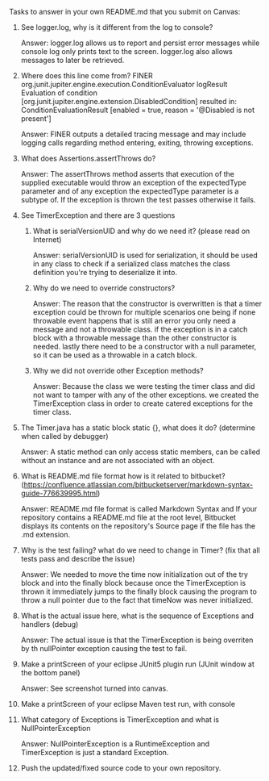 Tasks to answer in your own README.md that you submit on Canvas:

1. See logger.log, why is it different from the log to console?
    
    Answer: logger.log allows us to report and persist error messages while console log only prints text
    to the screen. logger.log also allows messages to later be retrieved.

2. Where does this line come from? FINER org.junit.jupiter.engine.execution.ConditionEvaluator logResult Evaluation of condition
    [org.junit.jupiter.engine.extension.DisabledCondition] resulted in: ConditionEvaluationResult [enabled = true, reason = '@Disabled is not present']
    
    Answer: FINER outputs a detailed tracing message and may include logging calls regarding method entering, exiting, 
    throwing exceptions.

3. What does Assertions.assertThrows do?
    
    Answer: The assertThrows method asserts that execution of the supplied executable would throw an exception of the 
    expectedType parameter and of any exception the expectedType parameter is a subtype of. If the exception is thrown the 
    test passes otherwise it fails.

4. See TimerException and there are 3 questions
    1.  What is serialVersionUID and why do we need it? (please read on Internet)
        
        Answer: serialVersionUID is used for serialization, it should be used in any class to check if a serialized class 
                matches the class definition you're trying to deserialize it into.
    
    2.  Why do we need to override constructors?
    
        Answer: The reason that the constructor is overwritten is that a timer exception could be thrown for multiple scenarios
        one being if none throwable event happens that is still an error you only need a message and not a throwable class.
        if the exception is in a catch block with a throwable message than the other constructor is needed. lastly
        there need to be a constructor with a null parameter, so it can be used as a throwable in a catch block.
    
    3.  Why we did not override other Exception methods?
            
        Answer: Because the class we were testing the timer class and did not want to tamper with any of the other exceptions. 
        we created the TimerException class in order to create catered exceptions for the timer class.
    
5. The Timer.java has a static block static {}, what does it do? (determine when called by debugger)
        
    Answer:  A static method can only access static members, can be called without an instance and are not associated 
    with an object.

6. What is README.md file format how is it related to bitbucket? (https://confluence.atlassian.com/bitbucketserver/markdown-syntax-guide-776639995.html)
   
    Answer: README.md file format is called Markdown Syntax and If your repository contains a README.md file at the root 
    level, Bitbucket displays its contents on the repository's Source page if the file has the .md extension.

7. Why is the test failing? what do we need to change in Timer? (fix that all tests pass and describe the issue)
    
    Answer: We needed to move the time now initialization out of the try block and into the finally block because once the
    TimerException is thrown it immediately jumps to the finally block causing the program to throw a null pointer due to the
    fact that timeNow was never initialized.

8. What is the actual issue here, what is the sequence of Exceptions and handlers (debug)
    
    Answer: The actual issue is that the TimerException is being overriten by th nullPointer exception
    causing the test to fail.

9. Make a printScreen of your eclipse JUnit5 plugin run (JUnit window at the bottom panel) 
    
    Answer: See screenshot turned into canvas.

10. Make a printScreen of your eclipse Maven test run, with console
11. What category of Exceptions is TimerException and what is NullPointerException
    
    Answer: NullPointerException is a RuntimeException and TimerException is just a standard Exception.

12. Push the updated/fixed source code to your own repository.